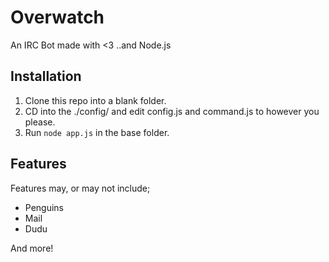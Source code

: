 # Overwatch
An IRC Bot made with <3 ..and Node.js

## Installation

1. Clone this repo into a blank folder.
2. CD into the ./config/ and edit config.js and command.js to however you please.
3. Run `node app.js` in the base folder.

## Features
Features may, or may not include;

 * Penguins
 * Mail
 * Dudu
 
And more!
